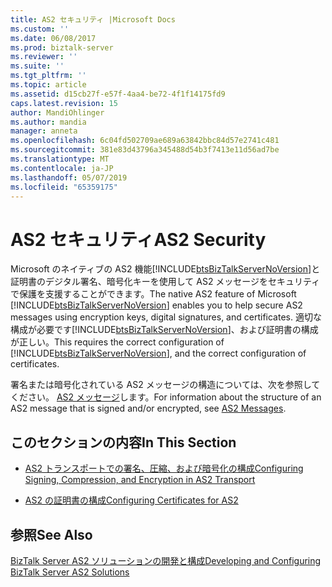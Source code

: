 ```yaml
---
title: AS2 セキュリティ |Microsoft Docs
ms.custom: ''
ms.date: 06/08/2017
ms.prod: biztalk-server
ms.reviewer: ''
ms.suite: ''
ms.tgt_pltfrm: ''
ms.topic: article
ms.assetid: d15cb27f-e57f-4aa4-be72-4f1f14175fd9
caps.latest.revision: 15
author: MandiOhlinger
ms.author: mandia
manager: anneta
ms.openlocfilehash: 6c04fd502709ae689a63842bbc84d57e2741c481
ms.sourcegitcommit: 381e83d43796a345488d54b3f7413e11d56ad7be
ms.translationtype: MT
ms.contentlocale: ja-JP
ms.lasthandoff: 05/07/2019
ms.locfileid: "65359175"
---
```

# <a name="as2-security"></a><span data-ttu-id="a875a-102">AS2 セキュリティ</span><span class="sxs-lookup"><span data-stu-id="a875a-102">AS2 Security</span></span>
<span data-ttu-id="a875a-103">Microsoft のネイティブの AS2 機能[!INCLUDE[btsBizTalkServerNoVersion](../includes/btsbiztalkservernoversion-md.md)]と証明書のデジタル署名、暗号化キーを使用して AS2 メッセージをセキュリティで保護を支援することができます。</span><span class="sxs-lookup"><span data-stu-id="a875a-103">The native AS2 feature of Microsoft [!INCLUDE[btsBizTalkServerNoVersion](../includes/btsbiztalkservernoversion-md.md)] enables you to help secure AS2 messages using encryption keys, digital signatures, and certificates.</span></span> <span data-ttu-id="a875a-104">適切な構成が必要です[!INCLUDE[btsBizTalkServerNoVersion](../includes/btsbiztalkservernoversion-md.md)]、および証明書の構成が正しい。</span><span class="sxs-lookup"><span data-stu-id="a875a-104">This requires the correct configuration of [!INCLUDE[btsBizTalkServerNoVersion](../includes/btsbiztalkservernoversion-md.md)], and the correct configuration of certificates.</span></span>  
  
 <span data-ttu-id="a875a-105">署名または暗号化されている AS2 メッセージの構造については、次を参照してください。 [AS2 メッセージ](../core/as2-messages.md)します。</span><span class="sxs-lookup"><span data-stu-id="a875a-105">For information about the structure of an AS2 message that is signed and/or encrypted, see [AS2 Messages](../core/as2-messages.md).</span></span>  
  
## <a name="in-this-section"></a><span data-ttu-id="a875a-106">このセクションの内容</span><span class="sxs-lookup"><span data-stu-id="a875a-106">In This Section</span></span>  
  
-   [<span data-ttu-id="a875a-107">AS2 トランスポートでの署名、圧縮、および暗号化の構成</span><span class="sxs-lookup"><span data-stu-id="a875a-107">Configuring Signing, Compression, and Encryption in AS2 Transport</span></span>](../core/configuring-signing-compression-and-encryption-in-as2-transport.md)  
  
-   [<span data-ttu-id="a875a-108">AS2 の証明書の構成</span><span class="sxs-lookup"><span data-stu-id="a875a-108">Configuring Certificates for AS2</span></span>](../core/configuring-certificates-for-as2.md)  
  
## <a name="see-also"></a><span data-ttu-id="a875a-109">参照</span><span class="sxs-lookup"><span data-stu-id="a875a-109">See Also</span></span>  
 [<span data-ttu-id="a875a-110">BizTalk Server AS2 ソリューションの開発と構成</span><span class="sxs-lookup"><span data-stu-id="a875a-110">Developing and Configuring BizTalk Server AS2 Solutions</span></span>](../core/developing-and-configuring-biztalk-server-as2-solutions.md)